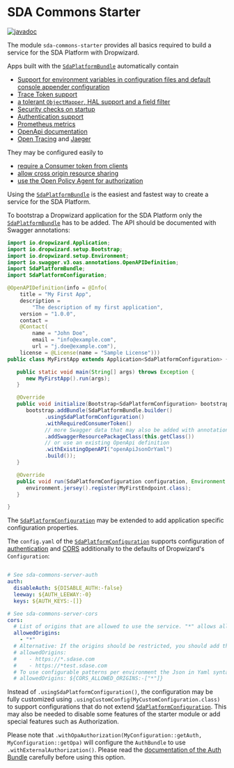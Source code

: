 # SDA Commons Starter

[![javadoc](https://javadoc.io/badge2/org.sdase.commons/sda-commons-starter/javadoc.svg)](https://javadoc.io/doc/org.sdase.commons/sda-commons-starter)

The module `sda-commons-starter` provides all basics required to build a service for the SDA Platform with
Dropwizard.

Apps built with the [`SdaPlatformBundle`](./src/main/java/org/sdase/commons/starter/SdaPlatformBundle.java)
automatically contain

- [Support for environment variables in configuration files and default console appender configuration](../sda-commons-server-dropwizard/README.md)
- [Trace Token support](../sda-commons-server-trace/README.md)
- [a tolerant `ObjectMapper`, HAL support and a field filter](../sda-commons-server-jackson/README.md)
- [Security checks on startup](../sda-commons-server-security/README.md)
- [Authentication support](../sda-commons-server-auth/README.md)
- [Prometheus metrics](../sda-commons-server-prometheus/README.md)
- [OpenApi documentation](../sda-commons-server-openapi/README.md)
- [Open Tracing](../sda-commons-server-opentracing/README.md) and [Jaeger](../sda-commons-server-jaeger/README.md)

They may be configured easily to

- [require a Consumer token from clients](../sda-commons-server-consumer/README.md)
- [allow cross origin resource sharing](../sda-commons-server-cors/README.md)
- [use the Open Policy Agent for authorization](../sda-commons-server-auth/README.md)

Using the [`SdaPlatformBundle`](./src/main/java/org/sdase/commons/starter/SdaPlatformBundle.java) is the easiest
and fastest way to create a service for the SDA Platform.

To bootstrap a Dropwizard application for the SDA Platform only the 
[`SdaPlatformBundle`](./src/main/java/org/sdase/commons/starter/SdaPlatformBundle.java) has to be added. The 
API should be documented with Swagger annotations: 

```java
import io.dropwizard.Application;
import io.dropwizard.setup.Bootstrap;
import io.dropwizard.setup.Environment;
import io.swagger.v3.oas.annotations.OpenAPIDefinition;
import SdaPlatformBundle;
import SdaPlatformConfiguration;

@OpenAPIDefinition(info = @Info(
    title = "My First App",
    description =
        "The description of my first application",
    version = "1.0.0",
    contact =
    @Contact(
        name = "John Doe",
        email = "info@example.com",
        url = "j.doe@example.com"),
    license = @License(name = "Sample License")))
public class MyFirstApp extends Application<SdaPlatformConfiguration> {

   public static void main(String[] args) throws Exception {
      new MyFirstApp().run(args);
   }

   @Override
   public void initialize(Bootstrap<SdaPlatformConfiguration> bootstrap) {
      bootstrap.addBundle(SdaPlatformBundle.builder()
            .usingSdaPlatformConfiguration()
            .withRequiredConsumerToken()
            // more Swagger data that may also be added with annotations
            .addSwaggerResourcePackageClass(this.getClass())
            // or use an existing OpenApi definition
            .withExistingOpenAPI("openApiJsonOrYaml")
            .build());
   }

   @Override
   public void run(SdaPlatformConfiguration configuration, Environment environment) {
      environment.jersey().register(MyFirstEndpoint.class);
   }

}
```

The [`SdaPlatformConfiguration`](./src/main/java/org/sdase/commons/starter/SdaPlatformConfiguration.java) may be
extended to add application specific configuration properties.

The `config.yaml` of the 
[`SdaPlatformConfiguration`](./src/main/java/org/sdase/commons/starter/SdaPlatformConfiguration.java) supports
configuration of [authentication](../sda-commons-server-auth/README.md) and [CORS](../sda-commons-server-cors/README.md)
additionally to the defaults of Dropwizard's `Configuration`:

```yaml

# See sda-commons-server-auth
auth:
  disableAuth: ${DISABLE_AUTH:-false}
  leeway: ${AUTH_LEEWAY:-0}
  keys: ${AUTH_KEYS:-[]}

# See sda-commons-server-cors
cors:
  # List of origins that are allowed to use the service. "*" allows all origins
  allowedOrigins:
    - "*"
  # Alternative: If the origins should be restricted, you should add the pattern
  # allowedOrigins:
  #    - https://*.sdase.com
  #    - https://*test.sdase.com
  # To use configurable patterns per environment the Json in Yaml syntax may be used with an environment placeholder:
  # allowedOrigins: ${CORS_ALLOWED_ORIGINS:-["*"]}
```

Instead of `.usingSdaPlatformConfiguration()`, the configuration may be fully customized using 
`.usingCustomConfig(MyCustomConfiguration.class)` to support configurations that do not extend 
[`SdaPlatformConfiguration`](./src/main/java/org/sdase/commons/starter/SdaPlatformConfiguration.java). This may 
also be needed to disable some features of the starter module or add special features such as
Authorization.

Please note that `.withOpaAuthorization(MyConfiguration::getAuth, MyConfiguration::getOpa)`
will configure the `AuthBundle` to use `.withExternalAuthorization()`. Please read the 
[documentation of the Auth Bundle](../sda-commons-server-auth/README.md) carefully before
using this option.
